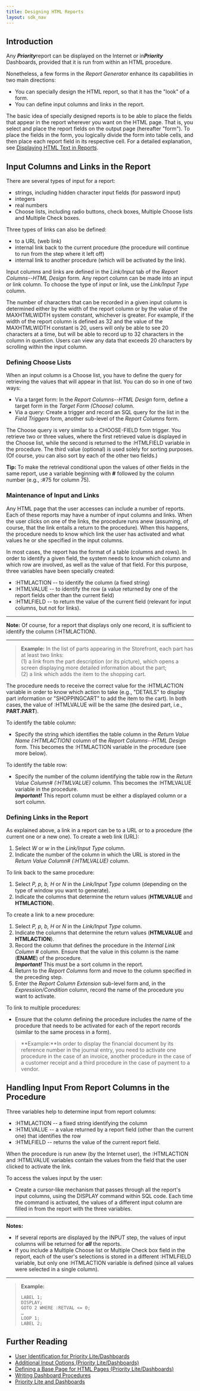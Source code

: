 ```yaml
---
title: Designing HTML Reports
layout: sdk_nav
---
```


## Introduction

Any ***Priority***report can be displayed on the Internet or
in***Priority*** Dashboards, provided that it is run from within an HTML
procedure.

Nonetheless, a few forms in the *Report Generator* enhance its
capabilities in two main directions:

-   You can specially design the HTML report, so that it has the "look"
    of a form.
-   You can define input columns and links in the report.

The basic idea of specially designed reports is to be able to place the
fields that appear in the report wherever you want on the HTML page.
That is, you select and place the report fields on the output page
(hereafter "form"). To place the fields in the form, you logically
divide the form into table cells, and then place each report field in
its respective cell. For a detailed explanation, see [Displaying HTML
Text in
Reports](Refining-Report-Data-Display#Displaying-HTML-Text-in-Reports ).

## Input Columns and Links in the Report 

There are several types of input for a report:

-   strings, including hidden character input fields (for password
    input)
-   integers
-   real numbers
-   Choose lists, including radio buttons, check boxes, Multiple Choose
    lists and Multiple Check boxes.

Three types of links can also be defined:

-   to a URL (web link)
-   internal link back to the current procedure (the procedure will
    continue to run from the step where it left off)
-   internal link to another procedure (which will be activated by the
    link).

Input columns and links are defined in the *Link/Input* tab of the
*Report Columns--HTML Design* form. Any report column can be made into
an input or link column. To choose the type of input or link, use the
*Link/Input Type* column.

The number of characters that can be recorded in a given input column is
determined either by the width of the report column or by the value of
the MAXHTMLWIDTH system constant, whichever is greater. For example, if
the width of the report column is defined as 32 and the value of the
MAXHTMLWIDTH constant is 20, users will only be able to see 20
characters at a time, but will be able to record up to 32 characters in
the column in question. Users can view any data that exceeds 20
characters by scrolling within the input column.

### Defining Choose Lists 

When an input column is a Choose list, you have to define the query for
retrieving the values that will appear in that list. You can do so in
one of two ways:

-   Via a target form: In the *Report Columns--HTML Design* form, define
    a target form in the *Target Form (Choose)* column.
-   Via a query: Create a trigger and record an SQL query for the list
    in the *Field Triggers* form, another sub-level of the *Report
    Columns* form.

The Choose query is very similar to a CHOOSE-FIELD form trigger. You
retrieve two or three values, where the first retrieved value is
displayed in the Choose list, while the second is returned to the
:HTMLFIELD variable in the procedure. The third value (optional) is used
solely for sorting purposes. (Of course, you can also sort by each of
the other two fields.)

**Tip:** To make the retrieval conditional upon the values of other
fields in the same report, use a variable beginning with **\#** followed
by the column number (e.g., :#75 for column 75).

### Maintenance of Input and Links 

Any HTML page that the user accesses can include a number of reports.
Each of these reports may have a number of input columns and links. When
the user clicks on one of the links, the procedure runs anew (assuming,
of course, that the link entails a return to the procedure). When this
happens, the procedure needs to know which link the user has activated
and what values he or she specified in the input columns.

In most cases, the report has the format of a table (columns and rows).
In order to identify a given field, the system needs to know which
column and which row are involved, as well as the value of that field.
For this purpose, three variables have been specially created:

-   :HTMLACTION -- to identify the column (a fixed string)
-   :HTMLVALUE -- to identify the row (a value returned by one of the
    report fields other than the current field)
-   :HTMLFIELD -- to return the value of the current field (relevant for
    input columns, but not for links).

------------------------------------------------------------------------

**Note:** Of course, for a report that displays only one record, it is
sufficient to identify the column (:HTMLACTION).

------------------------------------------------------------------------

> **Example:** In the list of parts appearing in the Storefront, each
> part has at least two links:\
> (1) a link from the part description (or its picture), which opens a
> screen displaying more detailed information about the part;\
> (2) a link which adds the item to the shopping cart.

The procedure needs to receive the correct value for the :HTMLACTION
variable in order to know which action to take (e.g., "DETAILS" to
display part information or "SHOPPINGCART" to add the item to the cart).
In both cases, the value of :HTMLVALUE will be the same (the desired
part, i.e., **PART.PART**).

To identify the table column:

-   Specify the string which identifies the table column in the *Return
    Value Name (:HTMLACTION)* column of the *Report Columns--HTML
    Design* form. This becomes the :HTMLACTION variable in the procedure
    (see more below).

To identify the table row:

-   Specify the number of the column identifying the table row in the
    *Return Value Column# (:HTMLVALUE)* column. This becomes the
    :HTMLVALUE variable in the procedure.\
    ***Important!*** This report column must be either a displayed
    column or a sort column.

### Defining Links in the Report 

As explained above, a link in a report can be to a URL or to a procedure
(the current one or a new one). To create a web link (URL):

1.  Select *W* or *w* in the *Link/Input Type* column.
2.  Indicate the number of the column in which the URL is stored in the
    *Return Value Column# (:HTMLVALUE)* column.

To link back to the same procedure:

1.  Select *P, p, b, H* or *N* in the *Link/Input Type* column
    (depending on the type of window you want to generate).
2.  Indicate the columns that determine the return values (**HTMLVALUE**
    and **HTMLACTION**).

To create a link to a new procedure:

1.  Select *P, p, b, H* or *N* in the *Link/Input Type* column.
2.  Indicate the columns that determine the return values (**HTMLVALUE**
    and **HTMLACTION**).
3.  Record the column that defines the procedure in the *Internal Link
    Column \#* column. Ensure that the value in this column is the name
    (**ENAME**) of the procedure.\
    ***Important!*** This must be a sort column in the report.
4.  Return to the *Report Columns* form and move to the column specified
    in the preceding step.
5.  Enter the *Report Column Extension* sub-level form and, in the
    *Expression/Condition* column, record the name of the procedure you
    want to activate.

To link to multiple procedures:

-   Ensure that the column defining the procedure includes the name of
    the procedure that needs to be activated for each of the report
    records (similar to the same process in a form).

> **Example:**In order to display the financial document by its
> reference number in the journal entry, you need to activate one
> procedure in the case of an invoice, another procedure in the case of
> a customer receipt and a third procedure in the case of payment to a
> vendor.

## Handling Input From Report Columns in the Procedure 

Three variables help to determine input from report columns:

-   :HTMLACTION -- a fixed string identifying the column
-   :HTMLVALUE -- a value returned by a report field (other than the
    current one) that identifies the row
-   :HTMLFIELD -- returns the value of the current report field.

When the procedure is run anew (by the Internet user), the :HTMLACTION
and :HTMLVALUE variables contain the values from the field that the user
clicked to activate the link.

To access the values input by the user:

-   Create a cursor-like mechanism that passes through all the report's
    input columns, using the DISPLAY command within SQL code. Each time
    the command is activated, the values of a different input column are
    filled in from the report with the three variables.

------------------------------------------------------------------------

**Notes:**

-   If several reports are displayed by the INPUT step, the values of
    input columns will be returned for ***all*** the reports.
-   If you include a Multiple Choose list or Multiple Check box field in
    the report, each of the user\'s selections is stored in a different
    :HTMLFIELD variable, but only one :HTMLACTION variable is defined
    (since all values were selected in a single column).

------------------------------------------------------------------------

> **Example:**
>
> ``` tsql
> LABEL 1;
> DISPLAY;
> GOTO 2 WHERE :RETVAL <= 0;
> …
> LOOP 1;
> LABEL 2;
> ```

## Further Reading 

-   [User Identification for Priority
    Lite/Dashboards](User-Identification-for-Priority-Lite/Dashboards )
-   [Additional Input Options (Priority
    Lite/Dashboards)](Additional-Input-Options-(Priority-Lite/Dashboards) )
-   [Defining a Base Page for HTML Pages (Priority
    Lite/Dashboards)](Defining-a-Base-Page-for-HTML-Pages-(Priority-Lite/Dashboards) )
-   [Writing Dashboard
    Procedures](Writing-Dashboard-Procedures )
-   [Priority Lite and
    Dashboards](Priority-Lite-and-Dashboards )
